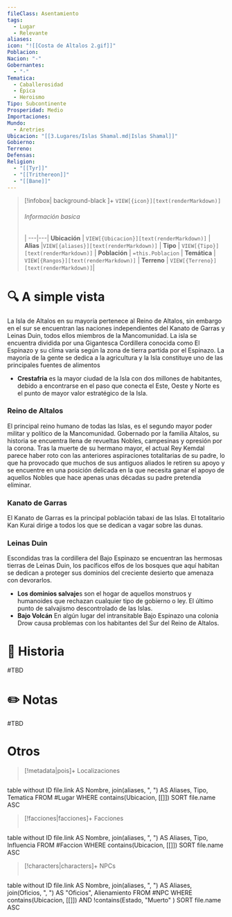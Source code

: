 ```yaml
---
fileClass: Asentamiento
tags:
  - Lugar
  - Relevante
aliases: 
icon: "![[Costa de Altalos 2.gif]]"
Poblacion: 
Nacion: "-"
Gobernantes:
  - "-"
Tematica:
  - Caballerosidad
  - Épica
  - Heroismo
Tipo: Subcontinente
Prosperidad: Medio
Importaciones: 
Mundo:
  - Aretries
Ubicacion: "[[3.Lugares/Islas Shamal.md|Islas Shamal]]"
Gobierno: 
Terreno: 
Defensas: 
Religion:
  - "[[Tyr]]"
  - "[[Trithereon]]"
  - "[[Bane]]"
---
```



> [!infobox| background-black ]+
`VIEW[{icon}][text(renderMarkdown)]`
> ###### Información basica
>  |
> ---|---|
>  **Ubicación** | `VIEW[{Ubicacion}][text(renderMarkdown)]` |
> **Alias** |`VIEW[{aliases}][text(renderMarkdown)]` |
> **Tipo** | `VIEW[{Tipo}][text(renderMarkdown)]` |
> **Población** | `=this.Poblacion` |
> **Temática** | `VIEW[{Rangos}][text(renderMarkdown)]` |
> **Terreno** | `VIEW[{Terreno}][text(renderMarkdown)]`|

# 🔍 A simple vista

La Isla de Altalos en su mayoría pertenece al Reino de Altalos, sin embargo en el sur se encuentran las naciones independientes del Kanato de Garras y Leinas Duin, todos ellos miembros de la Mancomunidad. La isla se encuentra dividida por una Gigantesca Cordillera conocida como El Espinazo y su clima varía según la zona de tierra partida por el Espinazo. La mayoría de la gente se dedica a la agricultura y la Isla constituye uno de las principales fuentes de alimentos

- **Crestafria** es la mayor ciudad de la Isla con dos millones de habitantes, debido a encontrarse en el paso que conecta el Este, Oeste y Norte es el punto de mayor valor estratégico de la Isla.

### Reino de Altalos

El principal reino humano de todas las Islas, es el segundo mayor poder militar y político de la Mancomunidad. Gobernado por la familia Altalos, su historia se encuentra llena de revueltas Nobles, campesinas y opresión por la corona. Tras la muerte de su hermano mayor, el actual Rey Kemdal parece haber roto con las anteriores aspiraciones totalitarias de su padre, lo que ha provocado que muchos de sus antiguos aliados le retiren su apoyo y se encuentre en una posición delicada en la que necesita ganar el apoyo de aquellos Nobles que hace apenas unas décadas su padre pretendía eliminar.

### Kanato de Garras

El Kanato de Garras es la principal población tabaxi de las Islas. El totalitario Kan Kurai dirige a todos los que se dedican a vagar sobre las dunas.

### Leinas Duin

Escondidas tras la cordillera del Bajo Espinazo se encuentran las hermosas tierras de Leinas Duin, los pacíficos elfos de los bosques que aquí habitan se dedican a proteger sus dominios del creciente desierto que amenaza con devorarlos.

- **Los dominios salvaje**s son el hogar de aquellos monstruos y humanoides que rechazan cualquier tipo de gobierno o ley. El último punto de salvajismo descontrolado de las Islas.
- **Bajo Volcán** En algún lugar del intransitable Bajo Espinazo una colonia Drow causa problemas con los habitantes del Sur del Reino de Altalos.

# 📜 Historia

#TBD

# ✏️ Notas

#TBD

# Otros



> [!metadata|pois]+ Localizaciones
> ```dataview
table without ID file.link AS Nombre, join(aliases, ", ") AS Aliases, Tipo, Tematica
FROM #Lugar
WHERE  contains(Ubicacion, [[]])
SORT file.name ASC

> [!facciones|facciones]+ Facciones
> ```dataview
table without ID file.link AS Nombre, join(aliases, ", ") AS Aliases, Tipo, Influencia
FROM #Faccion
WHERE  contains(Ubicacion, [[]])
SORT file.name ASC

> [!characters|characters]+ NPCs
> ```dataview
table without ID file.link AS Nombre, join(aliases, ", ") AS Aliases, join(Oficios, ", ") AS "Oficios", Alienamiento
FROM #NPC
WHERE  contains(Ubicacion, [[]]) AND !contains(Estado, "Muerto" )
SORT file.name ASC